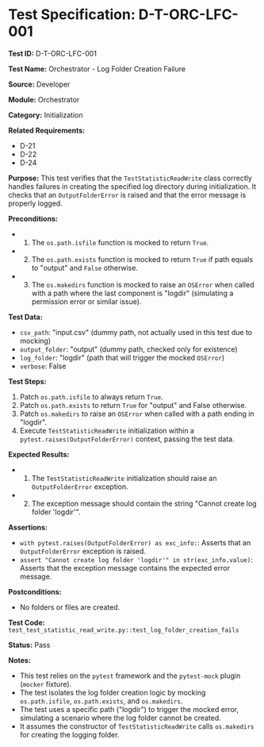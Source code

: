 # Test Specification: D-T-ORC-LFC-001

**Test ID:** D-T-ORC-LFC-001

**Test Name:** Orchestrator - Log Folder Creation Failure

**Source:** Developer

**Module:** Orchestrator

**Category:** Initialization

**Related Requirements:**

*   D-21
*   D-22
*   D-24

**Purpose:**
This test verifies that the `TestStatisticReadWrite` class correctly handles failures in creating the specified log directory during initialization. It checks that an `OutputFolderError` is raised and that the error message is properly logged.

**Preconditions:**

*   1) The `os.path.isfile` function is mocked to return `True`.
*   2) The `os.path.exists` function is mocked to return `True` if path equals to "output" and `False` otherwise.
*   3) The `os.makedirs` function is mocked to raise an `OSError` when called with a path where the last component is "logdir" (simulating a permission error or similar issue).

**Test Data:**

*   `csv_path`: "input.csv" (dummy path, not actually used in this test due to mocking)
*   `output_folder`: "output" (dummy path, checked only for existence)
*   `log_folder`: "logdir" (path that will trigger the mocked `OSError`)
*   `verbose`: False

**Test Steps:**

1.  Patch `os.path.isfile` to always return `True`.
2.  Patch `os.path.exists` to return `True` for "output" and False otherwise.
3.  Patch `os.makedirs` to raise an `OSError` when called with a path ending in "logdir".
4.  Execute `TestStatisticReadWrite` initialization within a `pytest.raises(OutputFolderError)` context, passing the test data.

**Expected Results:**

*   1) The `TestStatisticReadWrite` initialization should raise an `OutputFolderError` exception.
*   2) The exception message should contain the string "Cannot create log folder 'logdir'".

**Assertions:**

*   `with pytest.raises(OutputFolderError) as exc_info:`: Asserts that an `OutputFolderError` exception is raised.
*   `assert "Cannot create log folder 'logdir'" in str(exc_info.value)`: Asserts that the exception message contains the expected error message.

**Postconditions:**

*   No folders or files are created.

**Test Code:** `test_test_statistic_read_write.py::test_log_folder_creation_fails`

**Status:** Pass

**Notes:**

*   This test relies on the `pytest` framework and the `pytest-mock` plugin (`mocker` fixture).
*   The test isolates the log folder creation logic by mocking `os.path.isfile`, `os.path.exists`, and `os.makedirs`.
*   The test uses a specific path ("logdir") to trigger the mocked error, simulating a scenario where the log folder cannot be created.
*   It assumes the constructor of `TestStatisticReadWrite` calls `os.makedirs` for creating the logging folder.
